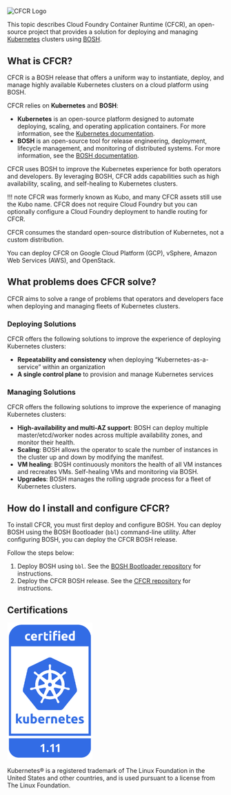 #

![CFCR Logo](./images/common/cfcr-full.png)

This topic describes Cloud Foundry Container Runtime (CFCR), an open-source project that provides a solution for deploying and managing [Kubernetes](https://kubernetes.io/docs/home/) clusters using [BOSH](https://bosh.io/docs).

## What is CFCR?

CFCR is a BOSH release that offers a uniform way to instantiate, deploy, and manage highly available Kubernetes clusters on a cloud platform using BOSH.

CFCR relies on **Kubernetes** and **BOSH**:

* **Kubernetes** is an open-source platform designed to automate deploying, scaling, and operating application containers. For more information, see the [Kubernetes documentation](https://kubernetes.io/docs/home/).
* **BOSH** is an open-source tool for release engineering, deployment, lifecycle management, and monitoring of distributed systems. For more information, see the [BOSH documentation](https://bosh.io/docs).

CFCR uses BOSH to improve the Kubernetes experience for both operators and developers. By leveraging BOSH, CFCR adds capabilities such as high availability, scaling, and self-healing to Kubernetes clusters.

!!! note
	CFCR was formerly known as Kubo, and many CFCR assets still use the Kubo name. CFCR does not require Cloud Foundry but you can optionally configure a Cloud Foundry deployment to handle routing for CFCR.

CFCR consumes the standard open-source distribution of Kubernetes, not a custom distribution.

You can deploy CFCR on Google Cloud Platform (GCP), vSphere, Amazon Web Services (AWS), and OpenStack.

## What problems does CFCR solve?

CFCR aims to solve a range of problems that operators and developers face when deploying and managing fleets of Kubernetes clusters.

### Deploying Solutions

CFCR offers the following solutions to improve the experience of deploying Kubernetes clusters:

* **Repeatability and consistency** when deploying “Kubernetes-as-a-service” within an organization
* **A single control plane** to provision and manage Kubernetes services

### Managing Solutions

CFCR offers the following solutions to improve the experience of managing Kubernetes clusters:

* **High-availability and multi-AZ support**: BOSH can deploy multiple master/etcd/worker nodes across multiple availability zones, and monitor their health.
* **Scaling**: BOSH allows the operator to scale the number of instances in the cluster up and down by modifying the manifest.
* **VM healing**: BOSH continuously monitors the health of all VM instances and recreates VMs.
Self-healing VMs and monitoring via BOSH.
* **Upgrades**: BOSH manages the rolling upgrade process for a fleet of Kubernetes clusters.

## How do I install and configure CFCR?

To install CFCR, you must first deploy and configure BOSH.
You can deploy BOSH using the BOSH Bootloader (`bbl`) command-line utility.
After configuring BOSH, you can deploy the CFCR BOSH release.

Follow the steps below:

1. Deploy BOSH using `bbl`. See the [BOSH Bootloader repository](https://github.com/cloudfoundry/bosh-bootloader) for instructions.
1. Deploy the CFCR BOSH release. See the [CFCR repository](https://github.com/cloudfoundry-incubator/kubo-release) for instructions.

## Certifications

<img alt="Kubernetes 1.11 Certification logo" src="https://github.com/cncf/artwork/raw/master/kubernetes/certified-kubernetes/1.11/color/certified-kubernetes-1.11-color.png" width="198px">

Kubernetes® is a registered trademark of The Linux Foundation in the United States and other countries, and is used pursuant to a license from The Linux Foundation.

